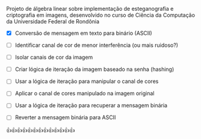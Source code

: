 Projeto de álgebra linear sobre implementação de esteganografia e criptografia em imagens, desenvolvido no curso de Ciência da Computação da Universidade Federal de Rondônia 


- [x] Conversão de mensagem em texto para binário (ASCII)
- [ ] Identificar canal de cor de menor interferência (ou mais ruidoso?)
- [ ] Isolar canais de cor da imagem
- [ ] Criar lógica de iteração da imagem baseado na senha (hashing)
- [ ] Usar a lógica de iteração para manipular o canal de cores
- [ ] Aplicar o canal de cores manipulado na imagem original
- [ ] Usar a lógica de iteração para recuperar a mensagem binária
- [ ] Reverter a mensagem binária para ASCII


👍👍👍👍👍👍👍👍👍👍👍👍👍
